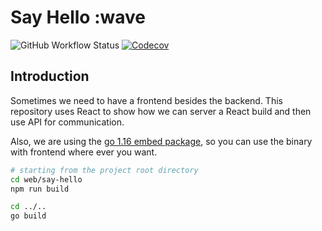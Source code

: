 # Say Hello :wave

![GitHub Workflow Status](https://img.shields.io/github/actions/workflow/status/1995parham-teaching/say-hello/test.yaml?label=test&logo=github&style=flat-square&branch=main)
[![Codecov](https://img.shields.io/codecov/c/gh/1995parham-teaching/say-hello?logo=codecov&style=flat-square)](https://codecov.io/gh/cng-by-example/say-hello)

## Introduction

Sometimes we need to have a frontend besides the backend.
This repository uses React to show how we can server a React build and then use API for communication.

Also, we are using the [go 1.16 embed package](https://pkg.go.dev/embed), so you can use the binary with frontend
where ever you want.

```bash
# starting from the project root directory
cd web/say-hello
npm run build

cd ../..
go build
```
